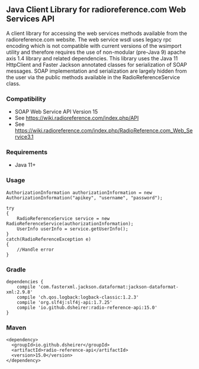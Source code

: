 ## Java Client Library for radioreference.com Web Services API

A client library for accessing the web services methods available from the radioreference.com website.  The web service wsdl uses legacy rpc encoding which is not compatible with current versions of the wsimport utility and therefore requires the use of non-modular (pre-Java 9) apache axis 1.4 library and related dependencies.  This library uses the Java 11 HttpClient and Faster Jackson annotated classes for serialization of SOAP messages.  SOAP implementation and serialization are largely hidden from the user via the public methods available in the RadioReferenceService class.

### Compatibility
* SOAP Web Service API Version 15
* See https://wiki.radioreference.com/index.php/API
* See https://wiki.radioreference.com/index.php/RadioReference.com_Web_Service3.1

### Requirements
* Java 11+

### Usage
    AuthorizationInformation authorizationInformation = new AuthorizationInformation("apikey", "username", "password");

    try
    {
        RadioReferenceService service = new RadioReferenceService(authorizationInformation);
        UserInfo userInfo = service.getUserInfo();
    }
    catch(RadioReferenceException e)
    {
        //Handle error
    }

### Gradle

    dependencies {
        compile 'com.fasterxml.jackson.dataformat:jackson-dataformat-xml:2.9.8'
        compile 'ch.qos.logback:logback-classic:1.2.3'
        compile 'org.slf4j:slf4j-api:1.7.25'
        compile 'io.github.dsheirer:radio-reference-api:15.0'
    }
    
### Maven

    <dependency>
      <groupId>io.github.dsheirer</groupId>
      <artifactId>radio-reference-api</artifactId>
      <version>15.0</version>
    </dependency>

